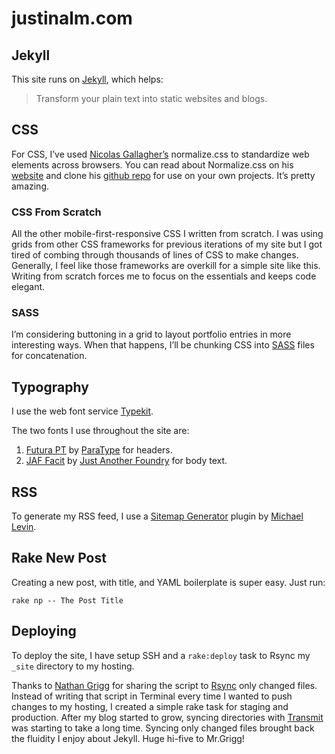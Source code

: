 # justinalm.com

## Jekyll
This site runs on [Jekyll](http://jekyllrb.com), which helps:

> Transform your plain text into static websites and blogs.

## CSS
For CSS, I’ve used [Nicolas Gallagher’s](http://nicolasgallagher.com) normalize.css to standardize web elements across browsers. You can read about Normalize.css on his [website](http://nicolasgallagher.com/about-normalize-css/) and clone his [github repo](https://github.com/necolas/normalize.css) for use on your own projects. It’s pretty amazing.

### CSS From Scratch
All the other mobile-first-responsive CSS I written from scratch. I was using grids from other CSS frameworks for previous iterations of my site but I got tired of combing through thousands of lines of CSS to make changes. Generally, I feel like those frameworks are overkill for a simple site like this. Writing from scratch forces me to focus on the essentials and keeps code elegant.

### SASS
I’m considering buttoning in a grid to layout portfolio entries in more interesting ways. When that happens, I’ll be chunking CSS into [SASS](http://sass-lang.com) files for concatenation.

## Typography
I use the web font service [Typekit](https://typekit.com).

The two fonts I use throughout the site are:

1. [Futura PT](https://typekit.com/fonts/futura-pt) by [ParaType](http://www.paratype.com) for headers.
2. [JAF Facit](https://typekit.com/fonts/jaf-facitweb) by [Just Another Foundry](http://justanotherfoundry.com) for body text.

## RSS
To generate my RSS feed, I use a [Sitemap Generator](https://github.com/kinnetica/jekyll-plugins) plugin by [Michael Levin](http://www.kinnetica.com).

## Rake New Post
Creating a new post, with title, and YAML boilerplate is super easy. Just run:

`rake np -- The Post Title`

## Deploying
To deploy the site, I have setup SSH and a `rake:deploy` task to Rsync my `_site` directory to my hosting.

Thanks to [Nathan Grigg](http://nathangrigg.net/2012/04/rsyncing-jekyll/) for sharing the script to [Rsync](http://rsync.samba.org) only changed files. Instead of writing that script in Terminal every time I wanted to push changes to my hosting, I created a simple rake task for staging and production. After my blog started to grow, syncing directories with [Transmit](http://panic.com/transmit/) was starting to take a long time. Syncing only changed files brought back the fluidity I enjoy about Jekyll. Huge hi-five to Mr.Grigg!